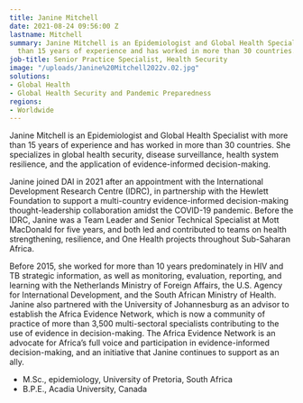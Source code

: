 ```yaml
---
title: Janine Mitchell
date: 2021-08-24 09:56:00 Z
lastname: Mitchell
summary: Janine Mitchell is an Epidemiologist and Global Health Specialist with more
  than 15 years of experience and has worked in more than 30 countries.
job-title: Senior Practice Specialist, Health Security
image: "/uploads/Janine%20Mitchell2022v.02.jpg"
solutions:
- Global Health
- Global Health Security and Pandemic Preparedness
regions:
- Worldwide
---
```


Janine Mitchell is an Epidemiologist and Global Health Specialist with more than 15 years of experience and has worked in more than 30 countries. She specializes in global health security, disease surveillance, health system resilience, and the application of evidence-informed decision-making. 

Janine joined DAI in 2021 after an appointment with the International Development Research Centre (IDRC), in partnership with the Hewlett Foundation to support a multi-country evidence-informed decision-making thought-leadership collaboration amidst the COVID-19 pandemic. Before the IDRC, Janine was a Team Leader and Senior Technical Specialist at Mott MacDonald for five years, and both led and contributed to teams on health strengthening, resilience, and One Health projects throughout Sub-Saharan Africa. 

Before 2015, she worked for more than 10 years predominately in HIV and TB strategic information, as well as monitoring, evaluation, reporting, and learning with the Netherlands Ministry of Foreign Affairs, the U.S. Agency for International Development, and the South African Ministry of Health. Janine also partnered with the University of Johannesburg as an advisor to establish the Africa Evidence Network, which is now a community of practice of more than 3,500 multi-sectoral specialists contributing to the use of evidence in decision-making. The Africa Evidence Network is an advocate for Africa’s full voice and participation in evidence-informed decision-making, and an initiative that Janine continues to support as an ally.

* M.Sc., epidemiology, University of Pretoria, South Africa
* B.P.E., Acadia University, Canada